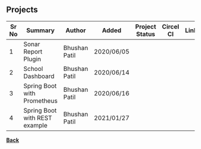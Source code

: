 ## Projects

| **Sr No** | **Summary** | **Author** | **Added** | **Project Status** | **Circel CI** | **Link** |
| ------ | ------ | ------ | ------ | ------ | ------ | ------ |
| 1 | Sonar Report Plugin | Bhushan Patil | 2020/06/05 | <span style="color: green;font-weight: bold;"><i class="fa fa-check"></i></span> | <span style="color: red;font-weight: bold;"><i class="fa fa-times"></i></span> | [<i class="fa fa-file"></i>](/sonar-plugins/index)|
| 2 | School Dashboard | Bhushan Patil | 2020/06/14 | <span style="color: green;font-weight: bold;"><i class="fa fa-check"></i></span> | <span style="color: green;font-weight: bold;"><i class="fa fa-check"></i></span> | [<i class="fa fa-file"></i>](/school-dashboard/)|
| 3 | Spring Boot with Prometheus | Bhushan Patil | 2020/06/16 | <span style="color: green;font-weight: bold;"><i class="fa fa-check"></i></span> | <span style="color: green;font-weight: bold;"><i class="fa fa-check"></i></span> | [<i class="fa fa-file"></i>](/spring-boot-with-prometheus/)|
| 4 | Spring Boot with REST example | Bhushan Patil | 2021/01/27 | <span style="color: green;font-weight: bold;"><i class="fa fa-check"></i></span> | <span style="color: green;font-weight: bold;"><i class="fa fa-check"></i></span> | [<i class="fa fa-file"></i>](/spring-boot-rest-example/)|

[<i class="fa fa-arrow-left"></i> **Back**](/documentation/)
